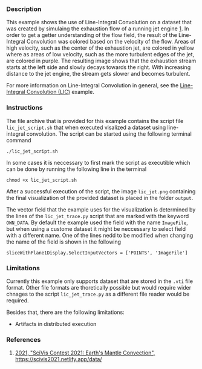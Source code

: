 ### Description ###
This example shows the use of Line-Integral Convolution on a dataset that was created by simulaing the exhaustion flow of a running jet engine [1](#reference_dataset).
In order to get a getter understanding of the flow field, the result of the Line-Integral Convolution was colored based on the velocity of the flow.
Areas of high velocity, such as the center of the exhaustion jet, are colored in yellow where as areas of low velocity, such as the more turbulent edges of the jet, are colored in purple.
The resulting image shows that the exhaustion stream starts at the left side and slowly decays towards the right.
With increasing distance to the jet engine, the stream gets slower and becomes turbulent.

For more information on Line-Integral Convolution in general, see the <a href="/visualization?name=Line-Integral Convolution (LIC)">Line-Integral Convolution (LIC)</a> example.

### Instructions ###
The file archive that is provided for this example contains the script file `lic_jet_script.sh` that when executed visalized a dataset using line-integral convolution.
The script can be started using the following terminal command
```
./lic_jet_script.sh
```
In some cases it is neccessary to first mark the script as executible which can be done by running the following line in the terminal
```
chmod +x lic_jet_script.sh
```
After a successful execution of the script, the image `lic_jet.png` containing the final visualization of the provided dataset is placed in the folder `output`. 

The vector field that the example uses for the visualization is determined by the lines of the `lic_jet_trace.py` script that are marked with the keyword `OWN_DATA`.
By default the example used the field with the name `ImageFile`, but when using a custome dataset it might be neccessary to select field with a different name.
One of the lines nedd to be modified when changing the name of the field is shown in the following
```
sliceWithPlane1Display.SelectInputVectors = ['POINTS', 'ImageFile']
```

### Limitations ###
Currently this example only supports dataset that are stored in the `.vti` file format.
Other file formats are thoretically possible but would require wider chnages to the script `lic_jet_trace.py` as a different file reader would be required.

Besides that, there are the following limitations:
- Artifacts in distributed execution

### References ###
1. [<span id="reference_dataset">2021, "SciVis Contest 2021: Earth's Mantle Convection", https://scivis2021.netlify.app/data/</span>](https://scivis2021.netlify.app/data/)